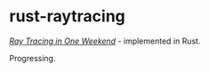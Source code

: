 # rust-raytracing

[_Ray Tracing in One Weekend_](https://raytracing.github.io/books/RayTracingInOneWeekend.html) - implemented in Rust.

Progressing.
